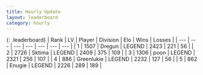 ```yaml
---
title: Hourly Update
layout: leaderboard
category: hourly
---
```


{: .leaderboard}
| Rank | LV | Player | Division | Elo | Wins | Losses |
| --- | --- | --- | --- | --- | --- | --- |
| <span data-change="0">1</span> | 1507 | <span title="ID: 337810">Dregun</span> | LEGEND | <span data-change="0">2423</span> | <span data-change="0">221</span> | <span data-change="0">56</span> |
| <span data-change="0">2</span> | 2726 | <span title="ID: 353063">Sktima</span> | LEGEND | <span data-change="-8">2409</span> | <span data-change="7">375</span> | <span data-change="2">109</span> |
| <span data-change="0">3</span> | 1306 | <span title="ID: 540690">poon</span> | LEGEND | <span data-change="0">2321</span> | <span data-change="0">256</span> | <span data-change="0">107</span> |
| <span data-change="1">4</span> | 886 | <span title="ID: 540">Greenlukie</span> | LEGEND | <span data-change="0">2232</span> | <span data-change="0">127</span> | <span data-change="0">56</span> |
| <span data-change="-1">5</span> | 862 | <span title="ID: 623502">Enugie</span> | LEGEND | <span data-change="-34">2226</span> | <span data-change="1">289</span> | <span data-change="4">189</span> |